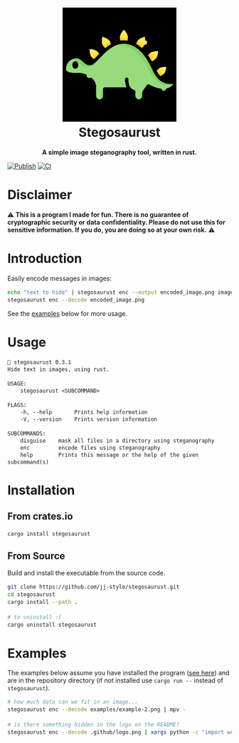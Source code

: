 <h1 align="center">
  <img src=".github/logo.png" alt="Stegosaurust" width="256" />
  <br />
  Stegosaurust
</h1>

<p align="center"><b>A simple image steganography tool, written in rust.</b></p>

[![Publish](https://github.com/jj-style/stegosaurust/actions/workflows/publish.yml/badge.svg?branch=v0.3.1)](https://github.com/jj-style/stegosaurust/actions/workflows/publish.yml)
[![CI](https://github.com/jj-style/stegosaurust/actions/workflows/ci.yml/badge.svg)](https://github.com/jj-style/stegosaurust/actions/workflows/ci.yml)

# Disclaimer
:warning: **This is a program I made for fun. There is no guarantee of cryptographic security or data confidentiality. Please do not use this for sensitive information. If you do, you are doing so at your own risk.** :warning:

# Introduction
Easily encode messages in images:
```bash
echo "text to hide" | stegosaurust enc --output encoded_image.png image.png
stegosaurust enc --decode encoded_image.png 
```
See the [examples](#examples) below for more usage. 

# Usage
```
🦕 stegosaurust 0.3.1
Hide text in images, using rust.

USAGE:
    stegosaurust <SUBCOMMAND>

FLAGS:
    -h, --help       Prints help information
    -V, --version    Prints version information

SUBCOMMANDS:
    disguise    mask all files in a directory using steganography
    enc         encode files using steganography
    help        Prints this message or the help of the given subcommand(s)
```

# Installation
## From crates.io
```bash
cargo install stegosaurust
```

## From Source
Build and install the executable from the source code.
```bash
git clone https://github.com/jj-style/stegosaurust.git
cd stegosaurust
cargo install --path .

# to uninstall :(
cargo uninstall stegosaurust
```

# Examples
The examples below assume you have installed the program ([see here](#installation)) and are in the repository directory (if not installed use `cargo run --` instead of `stegosaurust`).

```bash
# how much data can we fit in an image...
stegosaurust enc --decode examples/example-2.png | mpv -

# is there something hidden in the logo on the README?
stegosaurust enc --decode .github/logo.png | xargs python -c "import webbrowser,sys; webbrowser.open(sys.argv[1])"
```